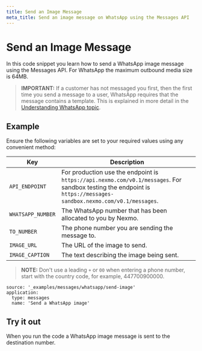 ```yaml
---
title: Send an Image Message
meta_title: Send an image message on WhatsApp using the Messages API
---
```


# Send an Image Message

In this code snippet you learn how to send a WhatsApp image message using the Messages API. For WhatsApp the maximum outbound media size is 64MB.

> **IMPORTANT:** If a customer has not messaged you first, then the first time you send a message to a user, WhatsApp requires that the message contains a template. This is explained in more detail in the [Understanding WhatsApp topic](/messages/concepts/whatsapp).

## Example

Ensure the following variables are set to your required values using any convenient method:

Key | Description
-- | --
`API_ENDPOINT` | For production use the endpoint is `https://api.nexmo.com/v0.1/messages`. For sandbox testing the endpoint is `https://messages-sandbox.nexmo.com/v0.1/messages`.
`WHATSAPP_NUMBER` | The WhatsApp number that has been allocated to you by Nexmo.
`TO_NUMBER` | The phone number you are sending the message to.
`IMAGE_URL` | The URL of the image to send.
`IMAGE_CAPTION` | The text describing the image being sent.

> **NOTE:** Don't use a leading `+` or `00` when entering a phone number, start with the country code, for example, 447700900000.

```code_snippets
source: '_examples/messages/whatsapp/send-image'
application:
  type: messages
  name: 'Send a WhatsApp image'
```

## Try it out

When you run the code a WhatsApp image message is sent to the destination number.
